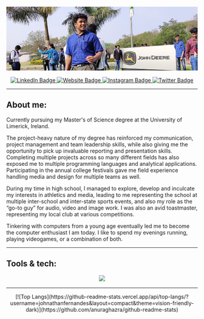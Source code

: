 <p align="center">
<img src="https://raw.githubusercontent.com/johnathanfernandes/johnathanfernandes.github.io/master/images/pf.jpg"/>
</p>

<p align="center">
<a href="https://www.linkedin.com/in/johnathan-fernandes-6b459315a">
<img src="https://img.shields.io/badge/LinkedIn-blue?style=for-the-badge&logo=linkedin&logoColor=white" alt="LinkedIn Badge">
</a>
<a href="https://johnathanfernandes.github.io/">
<img src="https://img.shields.io/badge/-website-lightgrey?style=for-the-badge&logo=Internet Explorer&logoColor=white" alt="Website Badge">
</a>
<a href="https://www.instagram.com/parme.jon.cheese/">
<img src="https://img.shields.io/badge/-Instagram-orange?style=for-the-badge&logo=Instagram&logoColor=white" alt="Instagram Badge">
</a>
<a href="https://twitter.com/Jon_at_UL">
<img src="https://img.shields.io/badge/-Twitter-skyblue?style=for-the-badge&logo=Twitter&logoColor=white" alt="Twitter Badge">
</a>
</p>

---
## About me:

 Currently pursuing my Master's of Science degree at the University of Limerick, Ireland.

The project-heavy nature of my degree has reinforced my communication, project management and team leadership skills, while also giving me the opportunity to pick up invaluable reporting and presentation skills. Completing multiple projects across so many different fields has also exposed me to multiple programming languages and analytical applications. Participating in the annual college festivals gave me field experience handling media and design for multiple teams as well.

During my time in high school, I managed to explore, develop and inculcate my interests in athletics and media, leading to me representing the school at multiple inter-school and inter-state sports events, and also my role as the “go-to guy” for audio, video and image work. I was also an avid toastmaster, representing my local club at various competitions.

Tinkering with computers from a young age eventually led me to become the computer enthusiast I am today. I like to spend my evenings running, playing videogames, or a combination of both. 

---
## Tools & tech:

<p align="center">
  <a href="https://skillicons.dev">
    <img src="https://skillicons.dev/icons?i=arduino,c,cpp,git,godot,html,julia,linux,mysql,octave,powershell,py,raspberrypi,scala,vscode&perline=5"/>
  </a>
</p>

---

<p  align="center">
[![Top Langs](https://github-readme-stats.vercel.app/api/top-langs/?username=johnathanfernandes&layout=compact&theme=vision-friendly-dark)](https://github.com/anuraghazra/github-readme-stats)
</p>